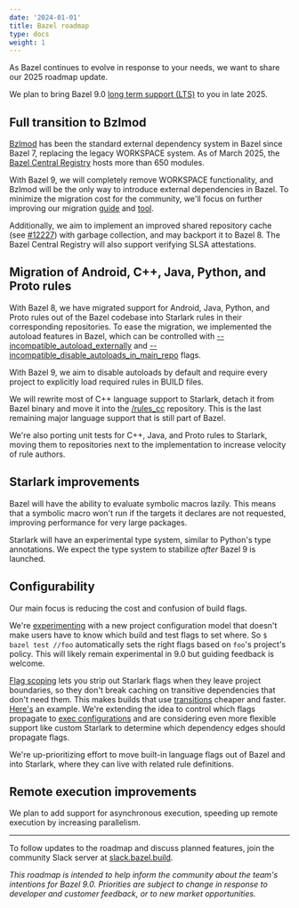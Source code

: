 ```yaml
---
date: '2024-01-01'
title: Bazel roadmap
type: docs
weight: 1
---
```


As Bazel continues to evolve in response to your needs, we want to share our
2025 roadmap update.

We plan to bring Bazel 9.0
[long term support (LTS)](https://bazel.build/release/versioning) to you in late
2025.

## Full transition to Bzlmod

[Bzlmod](https://bazel.build/docs/bzlmod) has been the standard external
dependency system in Bazel since Bazel 7, replacing the legacy WORKSPACE system.
As of March 2025, the [Bazel Central Registry](https://registry.bazel.build/)
hosts more than 650 modules.

With Bazel 9, we will completely remove WORKSPACE functionality, and Bzlmod will
be the only way to introduce external dependencies in Bazel. To minimize the
migration cost for the community, we'll focus on further improving our migration
[guide](https://bazel.build/external/migration) and
[tool](https://github.com/bazelbuild/bazel-central-registry/tree/main/tools#migrate_to_bzlmodpy).

Additionally, we aim to implement an improved shared repository cache (see
[#12227](https://github.com/bazelbuild/bazel/issues/12227))
with garbage collection, and may backport it to Bazel 8. The Bazel Central
Registry will also support verifying SLSA attestations.

## Migration of Android, C++, Java, Python, and Proto rules

With Bazel 8, we have migrated support for Android, Java, Python, and Proto
rules out of the Bazel codebase into Starlark rules in their corresponding
repositories. To ease the migration, we implemented the autoload features in
Bazel, which can be controlled with
[--incompatible_autoload_externally](https://github.com/bazelbuild/bazel/issues/23043)
and [--incompatible_disable_autoloads_in_main_repo](https://github.com/bazelbuild/bazel/issues/25755)
flags.

With Bazel 9, we aim to disable autoloads by default and require every project
to explicitly load required rules in BUILD files.

We will rewrite most of C++ language support to Starlark, detach it from Bazel
binary and move it into the [/rules_cc](https://github.com/bazelbuild/rules_cc)
repository. This is the last remaining major language support that is still part
of Bazel.

We're also porting unit tests for C++, Java, and Proto rules to Starlark, moving
them to repositories next to the implementation to increase velocity of rule
authors.

## Starlark improvements

Bazel will have the ability to evaluate symbolic macros lazily. This means that
a symbolic macro won't run if the targets it declares are not requested,
improving performance for very large packages.

Starlark will have an experimental type system, similar to Python's type
annotations. We expect the type system to stabilize _after_ Bazel 9 is launched.

## Configurability

Our main focus is reducing the cost and confusion of build flags.

We're [experimenting](https://github.com/bazelbuild/bazel/issues/24839) with a
new project configuration model that doesn't make users have to know which build
and test flags to set where. So `$ bazel test //foo` automatically sets the
right flags based on `foo`'s project's policy. This will likely remain
experimental in 9.0 but guiding feedback is welcome.

[Flag scoping](https://github.com/bazelbuild/bazel/issues/24042) lets you strip
out Starlark flags when they leave project boundaries, so they don't break
caching on transitive dependencies that don't need them. This makes builds that
use [transitions](https://bazel.build/extending/config#user-defined-transitions)
cheaper and faster.
[Here's](https://github.com/gregestren/snippets/tree/master/project_scoped_flags)
an example. We're extending the idea to control which flags propagate to
[exec configurations](https://bazel.build/extending/rules#configurations) and
are considering even more flexible support like custom Starlark to determine
which dependency edges should propagate flags.

We're up-prioritizing effort to move built-in language flags out of Bazel and
into Starlark, where they can live with related rule definitions.

## Remote execution improvements

We plan to add support for asynchronous execution, speeding up remote execution
by increasing parallelism.

---

To follow updates to the roadmap and discuss planned features, join the
community Slack server at [slack.bazel.build](https://slack.bazel.build/).

*This roadmap is intended to help inform the community about the team's
intentions for Bazel 9.0. Priorities are subject to change in response to
developer and customer feedback, or to new market opportunities.*